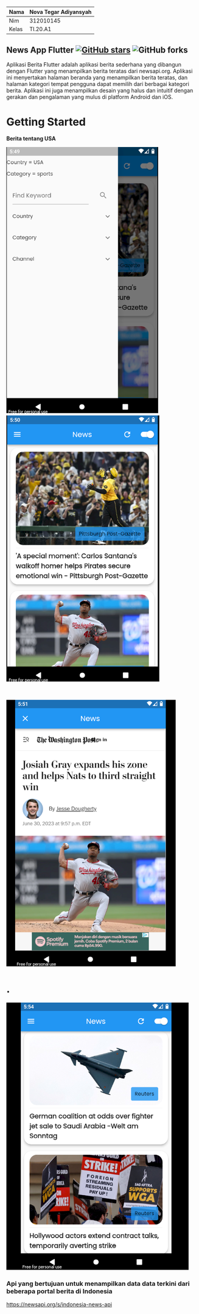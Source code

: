 | Nama  | Nova Tegar Adiyansyah |
| ----- | --------------------- |
| Nim   | 312010145             |
| Kelas | TI.20.A1              |

## News App Flutter [![GitHub stars](https://img.shields.io/github/stars/j-j-gajjar/FLUTTER_NewsApp?style=social)](https://github.com/login?return_to=%2Fj-j-gajjar%FLUTTER_NewsApp) ![GitHub forks](https://img.shields.io/github/forks/j-j-gajjar/FLUTTER_NewsApp?style=social)

Aplikasi Berita Flutter adalah aplikasi berita sederhana yang dibangun dengan Flutter yang menampilkan berita teratas dari newsapi.org. Aplikasi ini menyertakan halaman beranda yang menampilkan berita teratas, dan halaman kategori tempat pengguna dapat memilih dari berbagai kategori berita. Aplikasi ini juga menampilkan desain yang halus dan intuitif dengan gerakan dan pengalaman yang mulus di platform Android dan iOS.

# Getting Started

<b> Berita tentang USA </b>

![p](ScreenShots/news%201.png)
![p](ScreenShots/news%202.png)

<br>

![p](ScreenShots/news%203.png)

# .

![p](ScreenShots/news%204.png)


### Api yang bertujuan untuk menampilkan data data terkini dari beberapa portal berita di Indonesia
https://newsapi.org/s/indonesia-news-api
